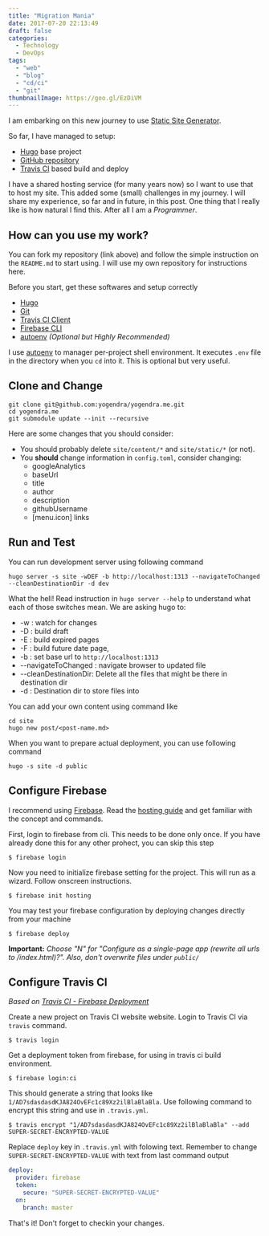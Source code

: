 ```yaml
---
title: "Migration Mania"
date: 2017-07-20 22:13:49
draft: false
categories:
  - Technology
  - DevOps
tags:
  - "web"
  - "blog"
  - "cd/ci"
  - "git"
thumbnailImage: https://goo.gl/EzDiVM
---
```

I am embarking on this new journey to use [Static Site Generator](https://www.staticgen.com/).
<!--more-->
So far, I have managed to setup:

* [Hugo](http://gohugo.io) base project
* [GitHub repository](http://www.github.com/yogendra/yogendra.me)
* [Travis CI](http://travis-ci.org/yogendra/yogendra.me) based build and deploy

I have a shared hosting service (for many years now) so I want to use that to host my site. This added some (small) challenges in my journey. I will share my experience, so far and in future, in this post. One thing that I really like is how natural I find this. After all I am a *Programmer*.

## How can you use my work?

You can fork my repository (link above) and follow the simple instruction on the `README.md` to start using. I will use my own repository for instructions here.

Before you start, get these softwares and setup correctly

* [Hugo](https://gohugo.io/getting-started/installing/)
* [Git](https://git-scm.com/book/en/v2/Getting-Started-Installing-Git)
* [Travis CI Client](https://github.com/travis-ci/travis.rb#installation)
* [Firebase CLI](https://firebase.google.com/docs/cli/)
* [autoenv](https://github.com/kennethreitz/autoenv) *(Optional but Highly Recommended)*

I use [autoenv](https://github.com/kennethreitz/autoenv) to manager per-project shell environment. It executes `.env` file in the directory when you `cd` into it. This is optional but very useful.

## Clone and Change

``` shell
git clone git@github.com:yogendra/yogendra.me.git
cd yogendra.me
git submodule update --init --recursive
```

Here are some changes that you should consider:

* You should probably delete `site/content/*` and  `site/static/*`  (or not).
* You **should** change information in `config.toml`, consider changing:
  * googleAnalytics
  * baseUrl
  * title
  * author
  * description
  * githubUsername
  * \[menu.icon\] links

## Run and Test

You can run development server using following command

``` shell
hugo server -s site -wDEF -b http://localhost:1313 --navigateToChanged --cleanDestinationDir -d dev
```

What the hell! Read instruction in  `hugo server --help` to understand what each of those switches mean. We are asking hugo to:

* -w : watch for changes
* -D : build draft
* -E : build expired pages
* -F : build future date page,
* -b : set base url to `http://localhost:1313`
* --navigateToChanged : navigate browser to updated file
* --cleanDestinationDir: Delete all the files that might be there in destination dir
* -d : Destination dir to store files into

You can add your own content using command like

``` shell
cd site
hugo new post/<post-name.md>
```

When you want to prepare actual deployment, you can use following command

``` shell
hugo -s site -d public
```

## Configure Firebase

I recommend using [Firebase](https://firebase.google.com). Read the [hosting guide](https://firebase.google.com/docs/hosting/) and get familiar with the concept and commands.

First, login to firebase from cli. This needs to be done only once. If you have already done this for any other prohect, you can skip this step

``` shell
$ firebase login
```

Now you need to initialize firebase setting for the project. This will run as a wizard. Follow onscreen instructions.

``` shell
$ firebase init hosting
```

You may test your firebase configuration by deploying changes directly from your machine

``` shell
$ firebase deploy
```

**Important:** *Choose "N" for "Configure as a single-page app (rewrite all urls to /index.html)?". Also, don't overwrite files under `public/`*

## Configure Travis CI

*Based on [Travis CI - Firebase Deployment](https://docs.travis-ci.com/user/deployment/firebase/)*

Create a new project on Travis CI website  website. Login to Travis CI via `travis` command.

``` shell
$ travis login
```

Get a deployment token from firebase, for using in travis ci build environment.

``` shell
$ firebase login:ci
```

This should generate a string that looks like `1/AD7sdasdasdKJA824OvEFc1c89Xz2ilBlaBlaBla`.
Use following command to encrypt this string and use in `.travis.yml`.

``` shell
$ travis encrypt "1/AD7sdasdasdKJA824OvEFc1c89Xz2ilBlaBlaBla" --add
SUPER-SECRET-ENCRYPTED-VALUE
```

Replace `deploy` key in `.travis.yml` with folowing text. Remember to change `SUPER-SECRET-ENCRYPTED-VALUE` with text from last command output

``` yaml
deploy:
  provider: firebase
  token:
    secure: "SUPER-SECRET-ENCRYPTED-VALUE"
  on:
    branch: master
```

That's it! Don't forget to checkin your changes.


[html-js-css.png]: https://goo.gl/EzDiVM
